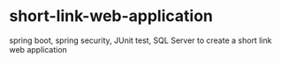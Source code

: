 # short-link-web-application
spring boot, spring security, JUnit test, SQL Server to create a short link web application
